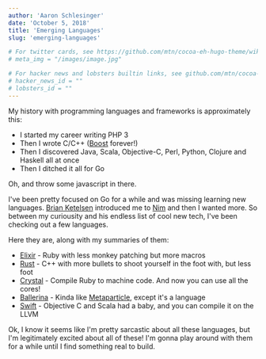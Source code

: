 ```yaml
---
author: 'Aaron Schlesinger'
date: 'October 5, 2018'
title: 'Emerging Languages'
slug: 'emerging-languages'

# For twitter cards, see https://github.com/mtn/cocoa-eh-hugo-theme/wiki/Twitter-cards
# meta_img = "/images/image.jpg"

# For hacker news and lobsters builtin links, see github.com/mtn/cocoa-eh-hugo-theme/wiki/Social-Links
# hacker_news_id = ""
# lobsters_id = ""
---
```


My history with programming languages and frameworks is approximately this:

- I started my career writing PHP 3
- Then I wrote C/C++ ([Boost](https://www.boost.org/) forever!)
- Then I discovered Java, Scala, Objective-C, Perl, Python, Clojure and Haskell all at once
- Then I ditched it all for Go

Oh, and throw some javascript in there.

I've been pretty focused on Go for a while and was missing learning new languages. [Brian Ketelsen](https://twitter.com/bketelsen) introduced me to [Nim](https://nim-lang.org/) and then I wanted more. So between my curiousity and his endless list of cool new tech, I've been checking out a few languages. 

Here they are, along with my summaries of them:

- [Elixir](https://elixir-lang.org/) - Ruby with less monkey patching but more macros
- [Rust](https://en.wikipedia.org/wiki/Rust_(programming_language)) - C++ with more bullets to shoot yourself in the foot with, but less foot
- [Crystal](https://crystal-lang.org/) - Compile Ruby to machine code. And now you can use all the cores!
- [Ballerina](https://ballerina.io/) - Kinda like [Metaparticle](https://metaparticle.io/), except it's a language
- [Swift](https://swift.org/) - Objective C and Scala had a baby, and you can compile it on the LLVM

Ok, I know it seems like I'm pretty sarcastic about all these languages, but I'm legitimately excited about all of these! I'm gonna play around with them for a while until I find something real to build.